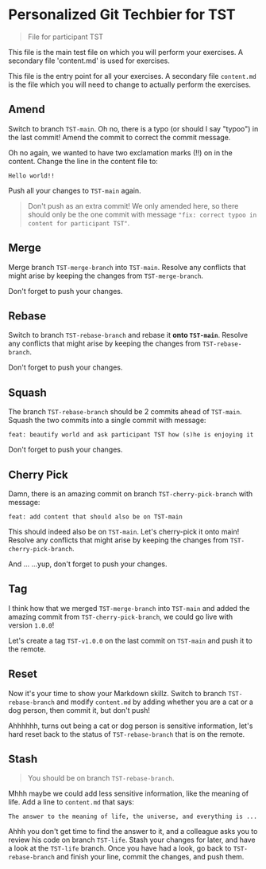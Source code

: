 # Personalized Git Techbier for TST

> File for participant TST

This file is the main test file on which you will perform your exercises. A
secondary file 'content.md' is used for  exercises.

This file is the entry point for all your exercises. A secondary file
`content.md` is the file which you will need to change to actually perform the
exercises.

## Amend

Switch to branch `TST-main`. Oh no, there is a typo (or should I say "typoo") in
the last commit! Amend the commit to correct the commit message.

Oh no again, we wanted to have two exclamation marks (!!) on in the content.
Change the line in the content file to:

```
Hello world!!
```

Push all your changes to `TST-main` again.

> Don't push as an extra commit! We only amended here, so there should only be
> the one commit with message
> `"fix: correct typoo in content for participant TST"`.

## Merge

Merge branch `TST-merge-branch` into `TST-main`. Resolve any conflicts that might arise
by keeping the changes from `TST-merge-branch`.

Don't forget to push your changes.

## Rebase

Switch to branch `TST-rebase-branch` and rebase it **onto `TST-main`**. Resolve any
conflicts that might arise by keeping the changes from `TST-rebase-branch`.

Don't forget to push your changes.

## Squash

The branch `TST-rebase-branch` should be 2 commits ahead of `TST-main`. Squash the two
commits into a single commit with message:

```
feat: beautify world and ask participant TST how (s)he is enjoying it
```

Don't forget to push your changes.

## Cherry Pick

Damn, there is an amazing commit on branch `TST-cherry-pick-branch` with message:

```
feat: add content that should also be on TST-main
```

This should indeed also be on `TST-main`. Let's cherry-pick it onto main! Resolve
any conflicts that might arise by keeping the changes from `TST-cherry-pick-branch`.

And ...
...yup, don't forget to push your changes.

## Tag

I think how that we merged `TST-merge-branch` into `TST-main` and added the amazing
commit from `TST-cherry-pick-branch`, we could go live with version `1.0.0`!

Let's create a tag `TST-v1.0.0` on the last commit on `TST-main` and push it to the
remote.

## Reset

Now it's your time to show your Markdown skillz. Switch to branch `TST-rebase-branch`
and modify `content.md` by adding whether you are a cat or a dog person, then
commit it, but don't push!

Ahhhhhh, turns out being a cat or dog person is sensitive information, let's
hard reset back to the status of `TST-rebase-branch` that is on the remote.

## Stash

> You should be on branch `TST-rebase-branch`.

Mhhh maybe we could add less sensitive information, like the meaning of life.
Add a line to `content.md` that says:

```
The answer to the meaning of life, the universe, and everything is ...
```

Ahhh you don't get time to find the answer to it, and a colleague asks you to
review his code on branch `TST-life`. Stash your changes for later, and have a
look at the `TST-life` branch. Once you have had a look, go back to
`TST-rebase-branch` and finish your line, commit the changes, and push them.
